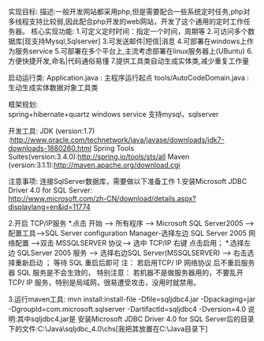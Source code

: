 ﻿实现目标:
	描述:一般开发网站都采用php,但是需要配合一些系统定时任务,php对多线程支持比较弱,因此配合php开发的web网站，开发了这个通用的定时工作任务器。
	核心实现功能:
		1.可定义定时时间：指定一个时间，周期等
	 	2.可访问多个数据库[现支持Mysql,Sqlserver]
	 	3.可发送邮件|短信|消息
	 	4.可部署在windows上作为服务service
	 	5.可部署在多个平台上,主流考虑部署在linux服务器上(UBuntu)
   		6.方便快捷开发,命名|代码通俗易懂 
   		7.提供工具类自动生成实体类,减少重复工作量
   
启动运行类:
    Application.java : 主程序运行起点
    tools/AutoCodeDomain.java : 生动生成实体数据对象工具类


框架规划:      
	spring+hibernate+quartz
	windows service
			 支持mysql，sqlserver


开发工具:
	JDK                (version:1.7)  :http://www.oracle.com/technetwork/java/javase/downloads/jdk7-downloads-1880260.html
	Spring Tools Suites(version:3.4.0):http://spring.io/tools/sts/all
	Maven              (version:3.1.1):http://maven.apache.org/download.cgi

注意事项:
连接SqlServer数据库，需要做以下准备工作
1.安装Microsoft JDBC Driver 4.0 for SQL Server:  
	http://www.microsoft.com/zh-CN/download/details.aspx?displaylang=en&id=11774
	
2.开启 TCP/IP服务
	*.点击 开始 --> 所有程序 --> Microsoft SQL Server2005 --> 配置工具-->SQL Server configuration Manager-选择左边 SQL Server 2005 网络配置 -->双击 MSSQLSERVER 协议--> 选中 TCP/IP 右键 点击启用；
	*.选择左边 SQLServer 2005 服务 --> 选择右边SQL Server(MSSQLSERVER) --> 右击选择重新启动 ； 等待 SQL 重启后即可
	注： 若启用TCP/ IP 网络协议 后不重启服务器  SQL 服务是不会生效的，
	特别注意： 若机器不是做服务器用的，不要乱开TCP/ IP 服务，特别是局域网，很易遭受攻击，没用时就禁用。
	
3.运行maven工具:
   mvn install:install-file -Dfile=sqljdbc4.jar -Dpackaging=jar -DgroupId=com.microsoft.sqlserver -DartifactId=sqljdbc4 -Dversion=4.0
		 说明:其中sqljdbc4.jar是 安装Microsoft JDBC Driver 4.0 for SQL Server后的目录下的文件:C:\Java\sqljdbc_4.0\chs[我把其放置在C:\Java目录下]  	